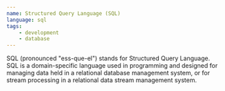 ```yaml
---
name: Structured Query Language (SQL)
language: sql
tags:
    - development
    - database
---
```


SQL (pronounced "ess-que-el") stands for Structured Query Language. SQL is a domain-specific language used in programming and designed for managing data held in a relational database management system, or for stream processing in a relational data stream management system.
<!--more-->
